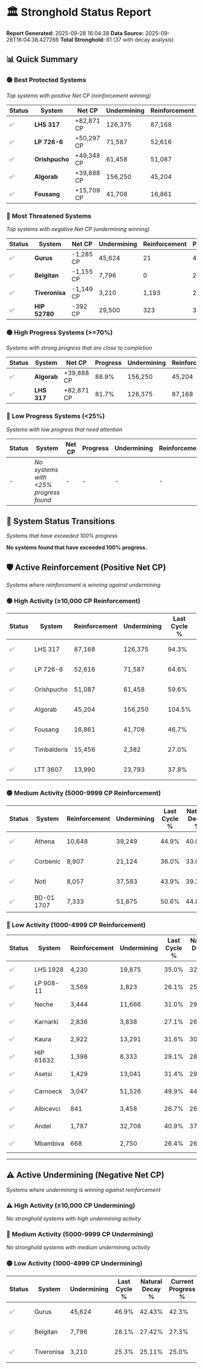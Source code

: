 # 🏛️ Stronghold Status Report

**Report Generated:** 2025-09-28 16:04:38
**Data Source:** 2025-09-28T16:04:38.427266
**Total Stronghold:** 61 (37 with decay analysis)

## 📊 Quick Summary

### 🟢 **Best Protected Systems**
*Top systems with positive Net CP (reinforcement winning)*

| Status | System | Net CP | Undermining | Reinforcement | Progress |
|--------|--------|--------|-------------|---------------|----------|
| ✅ | **LHS 317** | +82,871 CP | 126,375 | 87,168 | 81.7% |
| ✅ | **LP 726-6** | +50,297 CP | 71,587 | 52,616 | 57.4% |
| ✅ | **Orishpucho** | +49,348 CP | 61,458 | 51,087 | 53.5% |
| ✅ | **Algorab** | +39,888 CP | 156,250 | 45,204 | 88.9% |
| ✅ | **Fousang** | +15,709 CP | 41,708 | 16,861 | 42.5% |

### 🔴 **Most Threatened Systems**
*Top systems with negative Net CP (undermining winning)*

| Status | System | Net CP | Undermining | Reinforcement | Progress |
|--------|--------|--------|-------------|---------------|----------|
| ✅ | **Gurus** | -1,285 CP | 45,624 | 21 | 42.3% |
| ✅ | **Belgitan** | -1,155 CP | 7,796 | 0 | 27.3% |
| ✅ | **Tiveronisa** | -1,149 CP | 3,210 | 1,193 | 25.0% |
| ✅ | **HIP 52780** | -392 CP | 29,500 | 323 | 36.2% |

### 🟢 **High Progress Systems (>=70%)**
*Systems with strong progress that are close to completion*

| Status | System | Net CP | Progress | Undermining | Reinforcement |
|--------|--------|--------|----------|-------------|---------------|
| ✅ | **Algorab** | +39,888 CP | 88.9% | 156,250 | 45,204 |
| ✅ | **LHS 317** | +82,871 CP | 81.7% | 126,375 | 87,168 |

### 🔴 **Low Progress Systems (<25%)**
*Systems with low progress that need attention*

| Status | System | Net CP | Progress | Undermining | Reinforcement |
|--------|--------|--------|----------|-------------|---------------|
| - | *No systems with <25% progress found* | - | - | - | - |
## 🔄 System Status Transitions
*Systems that have exceeded 100% progress*

**No systems found that have exceeded 100% progress.**

## 🛡️ Active Reinforcement (Positive Net CP)
*Systems where reinforcement is winning against undermining*

### 🟢 High Activity (≥10,000 CP Reinforcement)

| Status | System | Reinforcement | Undermining | Last Cycle % | Natural Decay % | Current Progress % | Current CP | Net CP | Activity |
|--------|--------|---------------|-------------|--------------|-----------------|-------------------|------------|--------|----------|
| ✅ | LHS 317 | 87,168 | 126,375 | 94.3% | 73.41% | 81.7% | 817,000 | +82,871 | 🟢 High Reinforcement |
| ✅ | LP 726-6 | 52,616 | 71,587 | 64.6% | 52.37% | 57.4% | 574,000 | +50,297 | 🟢 High Reinforcement |
| ✅ | Orishpucho | 51,087 | 61,458 | 59.6% | 48.57% | 53.5% | 535,000 | +49,348 | 🟢 High Reinforcement |
| ✅ | Algorab | 45,204 | 156,250 | 104.5% | 84.91% | 88.9% | 889,000 | +39,888 | 🟢 High Reinforcement |
| ✅ | Fousang | 16,861 | 41,708 | 46.7% | 40.93% | 42.5% | 425,000 | +15,709 | 🟢 High Reinforcement |
| ✅ | Timbalderis | 15,456 | 2,382 | 27.0% | 25.35% | 26.8% | 268,000 | +14,525 | 🟢 High Reinforcement |
| ✅ | LTT 3607 | 13,990 | 23,793 | 37.8% | 34.05% | 35.4% | 354,000 | +13,491 | 🟢 High Reinforcement |

### 🟡 Medium Activity (5000-9999 CP Reinforcement)

| Status | System | Reinforcement | Undermining | Last Cycle % | Natural Decay % | Current Progress % | Current CP | Net CP | Activity |
|--------|--------|---------------|-------------|--------------|-----------------|-------------------|------------|--------|----------|
| ✅ | Athena | 10,648 | 39,249 | 44.9% | 40.03% | 41.0% | 410,000 | +9,698 | 🟡 Medium Reinforcement |
| ✅ | Corbenic | 8,907 | 21,124 | 36.0% | 33.04% | 33.9% | 338,999 | +8,552 | 🟡 Medium Reinforcement |
| ✅ | Noti | 8,057 | 37,583 | 43.9% | 39.38% | 40.1% | 401,000 | +7,153 | 🟡 Medium Reinforcement |
| ✅ | BD-01 1707 | 7,333 | 51,875 | 50.6% | 44.82% | 45.4% | 453,999 | +5,782 | 🟡 Medium Reinforcement |

### 🔴 Low Activity (1000-4999 CP Reinforcement)

| Status | System | Reinforcement | Undermining | Last Cycle % | Natural Decay % | Current Progress % | Current CP | Net CP | Activity |
|--------|--------|---------------|-------------|--------------|-----------------|-------------------|------------|--------|----------|
| ✅ | LHS 1928 | 4,230 | 19,875 | 35.0% | 32.60% | 33.0% | 330,000 | +4,006 | 🔵 Low Reinforcement |
| ✅ | LP 908-11 | 3,569 | 1,823 | 26.1% | 25.53% | 25.9% | 259,000 | +3,664 | 🔵 Low Reinforcement |
| ✅ | Neche | 3,444 | 11,666 | 31.0% | 29.45% | 29.8% | 298,000 | +3,520 | 🔵 Low Reinforcement |
| ✅ | Karnarki | 2,836 | 3,838 | 27.1% | 26.39% | 26.7% | 267,000 | +3,072 | 🔵 Low Reinforcement |
| ✅ | Kaura | 2,922 | 13,291 | 31.6% | 30.02% | 30.3% | 303,000 | +2,807 | 🔵 Low Reinforcement |
| ✅ | HIP 61632 | 1,398 | 8,333 | 29.1% | 28.15% | 28.3% | 283,000 | +1,540 | 🔵 Low Reinforcement |
| ✅ | Asetsi | 1,429 | 13,041 | 31.4% | 29.96% | 30.1% | 301,000 | +1,412 | 🔵 Low Reinforcement |
| ✅ | Carnoeck | 3,047 | 51,526 | 49.9% | 44.58% | 44.7% | 447,000 | +1,231 | 🔵 Low Reinforcement |
| ✅ | Albicevci | 841 | 3,458 | 26.7% | 26.28% | 26.4% | 264,000 | +1,180 | 🔵 Low Reinforcement |
| ✅ | Andel | 1,787 | 32,708 | 40.9% | 37.50% | 37.6% | 376,000 | +1,023 | 🔵 Low Reinforcement |
| ✅ | Mbambiva | 668 | 2,750 | 26.4% | 26.00% | 26.1% | 261,000 | +1,005 | 🔵 Low Reinforcement |


---

## ⚠️ Active Undermining (Negative Net CP)
*Systems where undermining is winning against reinforcement*

### ⚠️ High Activity (≥10,000 CP Undermining)

*No stronghold systems with high undermining activity*

### 🔶 Medium Activity (5000-9999 CP Undermining)

*No stronghold systems with medium undermining activity*

### 🟡 Low Activity (1000-4999 CP Undermining)

| Status | System | Undermining | Last Cycle % | Natural Decay % | Current Progress % | Reinforcement | Current CP | Net CP | Activity |
|--------|--------|-------------|--------------|-----------------|-------------------|---------------|------------|--------|----------|
| ✅ | Gurus | 45,624 | 46.9% | 42.43% | 42.3% | 21 | 423,000 | -1,285 | 🟡 Low Undermining |
| ✅ | Belgitan | 7,796 | 28.1% | 27.42% | 27.3% | 0 | 273,000 | -1,155 | 🟡 Low Undermining |
| ✅ | Tiveronisa | 3,210 | 25.3% | 25.11% | 25.0% | 1,193 | 250,000 | -1,149 | 🟡 Low Undermining |
